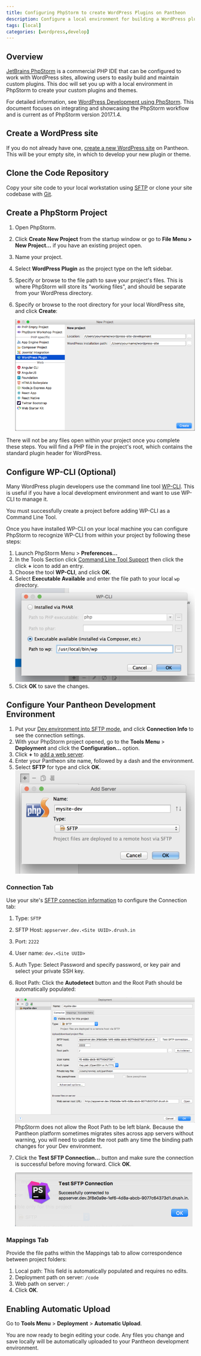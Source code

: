 ```yaml
---
title: Configuring PhpStorm to create WordPress Plugins on Pantheon
description: Configure a local environment for building a WordPress plugin or theme using JetBrains PhpStorm.
tags: [local]
categories: [wordpress,develop]
---
```

## Overview

[JetBrains PhpStorm](https://www.jetbrains.com/phpstorm/) is a commercial PHP IDE that can be configured to work with WordPress sites, allowing users to easily build and maintain custom plugins. This doc will set you up with a local environment in PhpStorm to create your custom plugins and themes.

For detailed information, see [WordPress Development using PhpStorm](https://confluence.jetbrains.com/display/PhpStorm/WordPress+Development+using+PhpStorm). This document focuses on integrating and showcasing the PhpStorm workflow and is current as of PhpStorm version 2017.1.4.

## Create a WordPress site

If you do not already have one, [create a new WordPress site](/guides/quickstart/) on Pantheon. This will be your empty site, in which to develop your new plugin or theme.

## Clone the Code Repository

Copy your site code to your local workstation using [SFTP](/sftp#sftp-connection-information) or clone your site codebase with [Git](/git/#clone-your-site-codebase).

## Create a PhpStorm Project

1. Open PhpStorm.
2. Click **Create New Project** from the startup window or go to **File Menu > New Project...** if you have an existing project open.
3. Name your project.
4. Select **WordPress Plugin** as the project type on the left sidebar.
5. Specify or browse to the file path to save your project's files. This is where PhpStorm will store its "working files", and should be separate from your WordPress directory.
6. Specify or browse to the root directory for your local WordPress site, and click **Create**:

    ![Configuring wp-cli path for PhpStorm](../images/phpstorm-new-project-wordpress-plugin-screen.png)

There will not be any files open within your project once you complete these steps. You will find a PHP file in the project's root, which contains the standard plugin header for WordPress.

## Configure WP-CLI (Optional)

Many WordPress plugin developers use the command line tool [WP-CLI](https://make.wordpress.org/cli/handbook/). This is useful if you have a local development environment and want to use WP-CLI to manage it.

<Alert title="Note" type="info">
You must successfully create a project before adding WP-CLI as a Command Line Tool.
</Alert>

Once you have installed WP-CLI on your local machine you can configure PhpStorm to recognize WP-CLI from within your project by following these steps:

1. Launch PhpStorm Menu > **Preferences...**
2. In the Tools Section click [Command Line Tool Support](https://www.jetbrains.com/help/phpstorm/command-line-tool-support.html) then click the click **+** icon to add an entry.
3. Choose the tool **WP-CLI**, and click **OK**.
4. Select **Executable Available** and enter the file path to your local `wp` directory.
 ![Configuring wp-cli path for PhpStorm](../images/path-to-wp-phpstorm.png)
5. Click **OK** to save the changes.

## Configure Your Pantheon Development Environment

1. Put your [Dev environment into SFTP mode](/sftp#sftp-mode), and click **Connection Info** to see the connection settings.
2. With your PhpStorm project opened, go to the **Tools Menu** > **Deployment** and click the **Configuration...** option.
3. Click **+** to [add a web server](https://www.jetbrains.com/help/phpstorm/add-server-dialog.html).
4. Enter your Pantheon site name, followed by a dash and the environment.
5. Select **SFTP** for type and click **OK**.
![Add web server PhpStorm](../images/add-web-server-phpstorm.png)

### Connection Tab

Use your site's [SFTP connection information](/sftp#sftp-connection-information) to configure the Connection tab:

1. Type: `SFTP`
1. SFTP Host: `appserver.dev.<Site UUID>.drush.in`
1. Port: `2222`
1. User name: `dev.<Site UUID>`
1. Auth Type: Select Password and specify password, or key pair and select your private SSH key.
1. Root Path: Click the **Autodetect** button and the Root Path should be automatically populated:

    ![Add web server PhpStorm](../images/phpstorm-deployment-connection-tab.png)
    <Alert tile="Warning" type="danger">
    PhpStorm does not allow the Root Path to be left blank. Because the Pantheon platform sometimes migrates sites across app servers without warning, you will need to update the root path any time the binding path changes for your Dev environment.
    </Alert>

1. Click the **Test SFTP Connection...** button and make sure the connection is successful before moving forward.  Click **OK**.

    ![Add web server PhpStorm](../images/phpstorm-deployment-connection-test-sftp-success.png)

### Mappings Tab

Provide the file paths within the Mappings tab to allow correspondence between project folders:

1. Local path: This field is automatically populated and requires no edits.
2. Deployment path on server: `/code`
3. Web path on server: `/`
4. Click **OK**.

## Enabling Automatic Upload

Go to **Tools Menu** > **Deployment** > **Automatic Upload**.

You are now ready to begin editing your code. Any files you change and save locally will be automatically uploaded to your Pantheon development environment.
